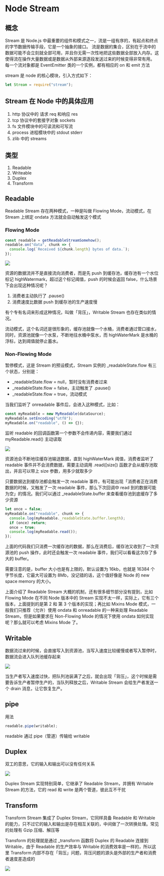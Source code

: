 # Node Stream

## 概念

Stream 是 Node.js 中最重要的组件和模式之一，流是一组有序的，有起点和终点的字节数据传输手段，它是一个抽象的接口。
流是数据的集合，区别在于流中的数据可能不会立刻就全部可用，并且你无需一次性地把这些数据全部放入内存。这使得流在操作大量数据或是数据从外部来源逐段发送过来的时候变得非常有用。
每一个流对象都是 EventEmitter 类的一个实例，都有相应的 on 和 emit 方法

stream 是 node 的核心模块，引入方式如下：

```javascript
let Stream = require("stream");
```

## Stream 在 Node 中的具体应用

1. http 协议中的 请求 req 和响应 res
2. tcp 协议中的套接字对象 sockets
3. fs 文件模块中的可读流和可写流
4. process 进程模块中的 stdout stderr
5. zlib 中的 streams

## 类型

1. Readable
2. Writeable
3. Duplex
4. Transform

## Readable

Readable Stream 存在两种模式，一种是叫做 Flowing Mode，流动模式，在 Stream 上绑定 ondata 方法就会自动触发这个模式

### Flowing Mode

```javascript
const readable = getReadableStreamSomehow();
readable.on("data", chunk => {
  console.log(`Received ${chunk.length} bytes of data.`);
});
```

![](./images/readable.png)

资源的数据流并不是直接流向消费者，而是先 push 到缓存池，缓存池有一个水位标记 highWatermark，超过这个标记阈值，push 的时候会返回 false，什么场景下会出现这种情况呢？

1. 消费者主动执行了 .pause()
2. 消费速度比数据 push 到缓存池的生产速度慢

有个专有名词来形成这种情况，叫做「背压」，Writable Stream 也存在类似的情况。

流动模式，这个名词还是很形象的，缓存池就像一个水桶，消费者通过管口接水，同时，资源池就像一个水泵，不断地往水桶中泵水，而 highWaterMark 是水桶的浮标，达到阈值就停止蓄水。

### Non-Flowing Mode

暂停模式，这是 Stream 的预设模式，Stream 实例的 \_readableState.flow 有三个状态，分别是：

- \_readableState.flow = null，暂时没有消费者过来
- \_readableState.flow = false，主动触发了 .pause()
- \_readableState.flow = true，流动模式

当我们监听了 onreadable 事件后，会进入这种模式，比如：

```javascript
const myReadable = new MyReadable(dataSource);
myReadable.setEncoding("utf8");
myReadable.on("readable", () => {});
```

监听 readable 的回调函数第一个参数不会传递内容，需要我们通过 myReadable.read() 主动读取

![](./images/non-flowing.png)

资源池会不断地往缓存池输送数据，直到 highWaterMark 阈值，消费者监听了 readable 事件并不会消费数据，需要主动调用 .read([size]) 函数才会从缓存池取出，并且可以带上 size 参数，用多少就取多少

只要数据达到缓存池都会触发一次 readable 事件，有可能出现「消费者正在消费数据的时候，又触发了一次 readable 事件，那么下次回调中 read 到的数据可能为空」的情况。我们可以通过 \_readableState.buffer 来查看缓存池到底缓存了多少资源

```javascript
let once = false;
myReadable.on("readable", chunk => {
  console.log(myReadable._readableState.buffer.length);
  if (once) return;
  once = true;
  console.log(myReadable.read());
});
```

上面的代码我们只消费一次缓存池的数据，那么在消费后，缓存池又收到了一次资源池的 push 操作，此时还会触发一次 readable 事件，我们可以看看这次存了多大的 buffer。

需要注意的是，buffer 大小也是有上限的，默认设置为 16kb，也就是 16384 个字节长度，它最大可设置为 8Mb，没记错的话，这个值好像是 Node 的 new space memory 的大小。

上面介绍了 Readable Stream 大概的机制，还有很多细节部分没有提到，比如 Flowing Mode 在不同 Node 版本中的 Stream 实现不太一样，实际上，它有三个版本，上面提到的是第 2 和 第 3 个版本的实现；再比如 Mixins Mode 模式，一般我们只推荐（允许）使用 ondata 和 onreadable 的一种来处理 Readable Stream，但是如果要求在 Non-Flowing Mode 的情况下使用 ondata 如何实现呢？那么就可以考虑 Mixins Mode 了。

## Writable

数据流过来的时候，会直接写入到资源池，当写入速度比较缓慢或者写入暂停时，数据流会进入队列池缓存起来

![](./images/writable.png)

当生产者写入速度过快，把队列池装满了之后，就会出现「背压」，这个时候是需要告诉生产者暂停生产的，当队列释放之后，Writable Stream 会给生产者发送一个 drain 消息，让它恢复生产。

## pipe

用法

```javascript
readable.pipe(writable);
```

readable 通过 pipe（管道）传输给 writable

## Duplex

双工的意思，它的输入和输出可以没有任何关系

![](./images/duplex.png)

Duplex Stream 实现特别简单，它继承了 Readable Stream，并拥有 Writable Stream 的方法，它的 read 和 write 是两个管道，彼此互不干扰

## Transform

Transform Stream 集成了 Duplex Stream，它同样具备 Readable 和 Writable 的能力，只不过它的输入和输出是存在相互关联的，中间做了一次转换处理。常见的处理有 Gzip 压缩、解压等

Transform 的处理就是通过 \_transform 函数将 Duplex 的 Readable 连接到 Writable，由于 Readable 的生产效率与 Writable 的消费效率是一样的，所以这里 Transform 内部不存在「背压」问题，背压问题的源头是外部的生产者和消费者速度差造成的

![](./images/transform.png)
